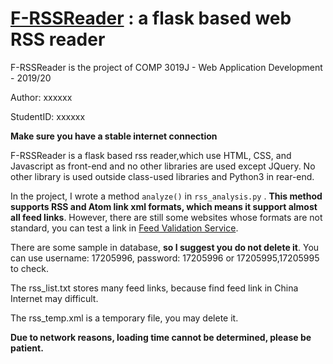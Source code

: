 # **[F-RSSReader](http://127.0.0.1:5000/index)** : a flask based web RSS reader

F-RSSReader is the project of COMP 3019J - Web Application Development - 2019/20

Author: xxxxxx

StudentID: xxxxxx

**Make sure you have a stable internet connection**

F-RSSReader is a flask based rss reader,which use HTML, CSS, and Javascript as front-end and no other libraries are used except JQuery.  No other library is used outside class-used libraries and Python3 in rear-end.

In the project, I wrote a method `analyze()` in `rss_analysis.py` . **This method supports RSS and Atom link xml formats, which means it support almost all feed links**. However, there are still some websites whose formats are not standard, you can test a link in  [Feed Validation Service](https://validator.w3.org/feed/).

There are some sample in database, **so I suggest you do not delete it**. You can use username: 17205996, password: 17205996 or 17205995,17205995 to check.

The rss_list.txt stores many feed links, because find feed link in China Internet may difficult.

The rss_temp.xml is a temporary file, you may delete it.

**Due to network reasons, loading time cannot be determined, please be patient.**